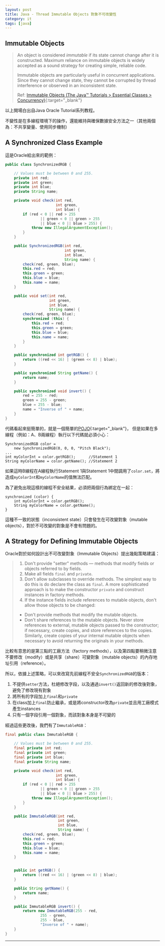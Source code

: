 ```yaml
---
layout: post
title: Java - Thread Immutable Objects 對象不可改變性
category: it
tags: [java]
---
```


## Immutable Objects

> An object is considered *immutable* if its state cannot change after it is constructed. Maximum reliance on immutable 
> objects is widely accepted as a sound strategy for creating simple, reliable code.
>
> Immutable objects are particularly useful in concurrent applications. Since they cannot change state, they cannot be 
> corrupted by thread interference or observed in an inconsistent state.
>
> Ref: [Immutable Objects (The Java™ Tutorials > Essential Classes > Concurrency)](https://docs.oracle.com/javase/tutorial/essential/concurrency/immutable.html){:target="_blank"}

以上開場白出自Java Oracle Tutorial系列教程。

不變性是在多線程環境下的操作，還能維持與確保數據安全方法之一（其他兩個為：不共享變量、使用同步機制）

## A Synchronized Class Example

這是Oracle給出來的範例：

```java
public class SynchronizedRGB {

    // Values must be between 0 and 255.
    private int red;
    private int green;
    private int blue;
    private String name;

    private void check(int red,
                       int green,
                       int blue) {
        if (red < 0 || red > 255
                || green < 0 || green > 255
                || blue < 0 || blue > 255) {
            throw new IllegalArgumentException();
        }
    }

    public SynchronizedRGB(int red,
                           int green,
                           int blue,
                           String name) {
        check(red, green, blue);
        this.red = red;
        this.green = green;
        this.blue = blue;
        this.name = name;
    }

    public void set(int red,
                    int green,
                    int blue,
                    String name) {
        check(red, green, blue);
        synchronized (this) {
            this.red = red;
            this.green = green;
            this.blue = blue;
            this.name = name;
        }
    }

    public synchronized int getRGB() {
        return ((red << 16) | (green << 8) | blue);
    }

    public synchronized String getName() {
        return name;
    }

    public synchronized void invert() {
        red = 255 - red;
        green = 255 - green;
        blue = 255 - blue;
        name = "Inverse of " + name;
    }
}
```

代碼看起來挺簡單的，就是一個簡單的[POJO](https://www.geeksforgeeks.org/pojo-vs-java-beans/){:target="_blank"}，
但是如果在多線程（例如：A、B兩線程）執行以下代碼就必須小心：

```
SynchronizedRGB color =
    new SynchronizedRGB(0, 0, 0, "Pitch Black");
...
int myColorInt = color.getRGB();      //Statement 1
String myColorName = color.getName(); //Statement 2
```

如果這時B線程在A線程執行Statement 1與Statement 1中間調用了`color.set`，將造成`myColorInt`和`myColorName`的值無法匹配。

為了避免出現這樣的線程不安全結果，必須把兩個行為綁定在一起：

```
synchronized (color) {
    int myColorInt = color.getRGB();
    String myColorName = color.getName();
}
```

這種不一致的狀態（inconsistent state）只會發生在可改變對象（mutable objects），對於不可改變的對象是不會有問題的。

## A Strategy for Defining Immutable Objects

Oracle對於如何設計出不可改變對象（Immutable Objects）提出幾點策略建議：

> 1. Don't provide "setter" methods — methods that modify fields or objects referred to by fields.
> 2. Make all fields `final` and `private`.
> 3. Don't allow subclasses to override methods. The simplest way to do this is do declare the class as `final`. A more 
>    sophisticated approach is to make the constructor `private` and construct instances in factory methods.
> 4. If the instance fields include references to mutable objects, don't allow those objects to be changed:
>   - Don't provide methods that modify the mutable objects.
>   - Don't share references to the mutable objects. Never store references to external, mutable objects passed 
>     to the constructor; if necessary, create copies, and store references to the copies. Similarly, create copies of 
>     your internal mutable objects when necessary to avoid returning the originals in your methods.

比較有意思的是第三點的工廠方法（factory methods），以及第四點要稍微注意不要修改（modify）或是共享（share）可變對象（mutable objects）的內存地址引用（reference）。

所以，依據上述策略，可以來改寫先前線程不安全`SynchronizedRGB`的版本：
1. 不提供`setter`方法，杜絕修改字段，以及通過`invert()`返回新的修改後對象，避免了修改現有對象
2. 將所有的字段加上`final`和`private`
3. 在class加上`final`防止繼承，或是將constructor改為`private`並且用工廠模式產生instances
4. 只有一個字段引用一個對象，而該對象本身是不可變的

經過這些更改後，我們有了`ImmutableRGB`：

```java
final public class ImmutableRGB {

    // Values must be between 0 and 255.
    final private int red;
    final private int green;
    final private int blue;
    final private String name;

    private void check(int red,
                       int green,
                       int blue) {
        if (red < 0 || red > 255
                || green < 0 || green > 255
                || blue < 0 || blue > 255) {
            throw new IllegalArgumentException();
        }
    }

    public ImmutableRGB(int red,
                        int green,
                        int blue,
                        String name) {
        check(red, green, blue);
        this.red = red;
        this.green = green;
        this.blue = blue;
        this.name = name;
    }


    public int getRGB() {
        return ((red << 16) | (green << 8) | blue);
    }

    public String getName() {
        return name;
    }

    public ImmutableRGB invert() {
        return new ImmutableRGB(255 - red,
                255 - green,
                255 - blue,
                "Inverse of " + name);
    }
}
```

---